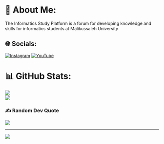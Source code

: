 # 💫 About Me:
The Informatics Study Platform is a forum for developing knowledge and skills for informatics students at Malikussaleh University


## 🌐 Socials:
[![Instagram](https://img.shields.io/badge/Instagram-%23E4405F.svg?logo=Instagram&logoColor=white)](https://instagram.com/ISP_unimal) [![YouTube](https://img.shields.io/badge/YouTube-%23FF0000.svg?logo=YouTube&logoColor=white)](https://youtube.com/@ISPUnimal) 
# 📊 GitHub Stats:
![](https://github-readme-stats.vercel.app/api?username=ISPunimal&theme=dark&hide_border=false&include_all_commits=false&count_private=false)<br/>
![](https://github-readme-streak-stats.herokuapp.com/?user=ISPunimal&theme=dark&hide_border=false)<br/>


### ✍️ Random Dev Quote
![](https://quotes-github-readme.vercel.app/api?type=horizontal&theme=radical)

---
[![](https://visitcount.itsvg.in/api?id=ISPunimal&icon=0&color=0)](https://visitcount.itsvg.in)

<!-- Proudly created with GPRM ( https://gprm.itsvg.in ) -->
